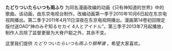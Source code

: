 

**たどりついたらいつも雨ふり**
为同名漫画改编的动画《只有神知道的世界》中的歌曲。该动画，由东京电视台制作。改编动画第一季于2010年10月6日起在东京电视网播出。第二季于2011年4月11日深夜在东京电视网播出。漫画第14卷初回限定版付送OAD“神のみぞ知るセカイ
4人とアイドル”。第三季于2013年7月起播放，制作人员除了监督更替为大脊户聪之外，其余不变。

  
这里我们提供 _たどりついたらいつも雨ふり钢琴谱_ ，希望大家喜欢。

